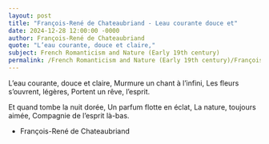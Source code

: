 ```yaml
---
layout: post
title: "François-René de Chateaubriand - Leau courante douce et"
date: 2024-12-28 12:00:00 -0000
author: François-René de Chateaubriand
quote: "L’eau courante, douce et claire,"
subject: French Romanticism and Nature (Early 19th century)
permalink: /French Romanticism and Nature (Early 19th century)/François-René de Chateaubriand/François-René de Chateaubriand - Leau courante douce et
---
```


L’eau courante, douce et claire,
Murmure un chant à l’infini,
Les fleurs s’ouvrent, légères,
Portent un rêve, l’esprit.

Et quand tombe la nuit dorée,
Un parfum flotte en éclat,
La nature, toujours aimée,
Compagnie de l’esprit là-bas.

- François-René de Chateaubriand
